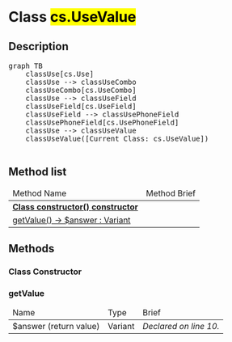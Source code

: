 <!DOCTYPE html>
<!---->
<html>
<header>
  <script src='https://cdn.jsdelivr.net/npm/mermaid/dist/mermaid.min.js'></script>
  <script src='https://cdn.jsdelivr.net/npm/marked/marked.min.js'></script>
  <link 
    href='https://cdn.jsdelivr.net/npm/bootstrap@5.0.0-beta2/dist/css/bootstrap.min.css'
    rel='stylesheet'
    integrity='sha384-BmbxuPwQa2lc/FVzBcNJ7UAyJxM6wuqIj61tLrc4wSX0szH/Ev+nYRRuWlolflfl'
    crossorigin='anonymous'
  >
  <script 
    src='https://cdn.jsdelivr.net/npm/bootstrap@5.0.0-beta2/dist/js/bootstrap.bundle.min.js'
    integrity='sha384-b5kHyXgcpbZJO/tY9Ul7kGkf1S0CWuKcCD38l8YkeH8z8QjE0GmW1gYU5S9FOnJ0'
    crossorigin='anonymous'
  ></script>
  <title>Class UseValue</title>
  <meta charset='ASCII' />
  <meta name='generator' value='4D Documentation' />
</header>
<body>
<div id='content' class='container'>

<h1>Class <mark>cs.UseValue</mark></h1>

<h2>Description</h2>

<pre class='mermaid'>
graph TB
    classUse[cs.Use]
    classUse --> classUseCombo
    classUseCombo[cs.UseCombo]
    classUse --> classUseField
    classUseField[cs.UseField]
    classUseField --> classUsePhoneField
    classUsePhoneField[cs.UsePhoneField]
    classUse --> classUseValue
    classUseValue([Current Class: cs.UseValue])

</pre>



<h2>Method list</h2>

<table class='table table-hover'>
  <thead>
  <tr>  <td>Method Name</th>
  <td>Method Brief</th>
  </tr></thead>
  <tbody>
  <tr>
    <td class='table-success'><a href='#class-constructor'><strong>Class constructor()<strong> <span class='badge bg-primary' data-bs-toggle='tooltip' title='Class Constructor' >constructor</span></a></td>
    <td class='table-success'></td>
  </tr>
  <tr>
    <td class='table-success'><a href='#getValue'>getValue() -> $answer : Variant</a></td>
    <td class='table-success'></td>
  </tr>
</tbody>
</table>

<h2>Methods</h2>

<h3 id='class-constructor'><strong>Class Constructor</strong></h3>


















<h3 id='getValue'>getValue</h3>

<table class='table '>
  <thead>
  <tr>  <td>Name</th>
  <td>Type</th>
  <td>Brief</th>
  </tr></thead>
  <tbody>
  <tr>
    <td class='table-secondary'>$answer (return value)</td>
    <td class='table-secondary'>Variant</td>
    <td class='table-secondary'><em>Declared on line 10.</n></td>
  </tr>
</tbody>
</table>






</div>
  <script>
    document.getElementById('content').innerHTML =
    marked(document.getElementById('content').innerHTML);
    mermaid.initialize({startOnLoad:true});  </script>
</body>
